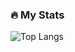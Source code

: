 ### :fire: My Stats
![Top Langs](https://github-readme-stats.vercel.app/api/top-langs/?username=DiogoTorrinhas&t&layout=compact&theme=vision-friendly-dark)
